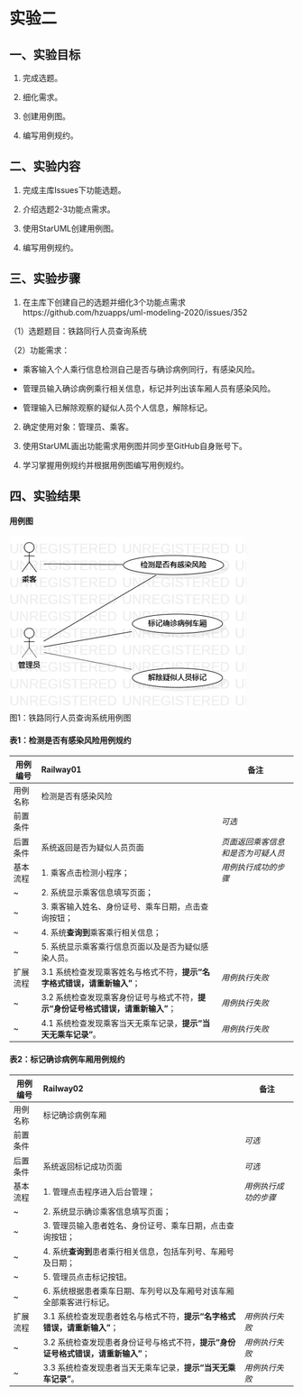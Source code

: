 # 实验二

## 一、实验目标

1. 完成选题。

2. 细化需求。

3. 创建用例图。

4. 编写用例规约。

## 二、实验内容

1. 完成主库Issues下功能选题。

2. 介绍选题2-3功能点需求。

3. 使用StarUML创建用例图。

4. 编写用例规约。

## 三、实验步骤

1. 在主库下创建自己的选题并细化3个功能点需求https://github.com/hzuapps/uml-modeling-2020/issues/352

（1）选题题目：铁路同行人员查询系统

（2）功能需求：
- 乘客输入个人乘行信息检测自己是否与确诊病例同行，有感染风险。

- 管理员输入确诊病例乘行相关信息，标记并列出该车厢人员有感染风险。

- 管理输入已解除观察的疑似人员个人信息，解除标记。

2. 确定使用对象：管理员、乘客。

3. 使用StarUML画出功能需求用例图并同步至GitHub自身账号下。

4. 学习掌握用例规约并根据用例图编写用例规约。

## 四、实验结果

#### 用例图

![用例建模](./Model02.jpg)  
图1：铁路同行人员查询系统用例图

#### 表1：检测是否有感染风险用例规约  

用例编号  | Railway01 | 备注  
-|:-|-  
用例名称  | 检测是否有感染风险  |   
前置条件  |      | *可选*   
后置条件  | 系统返回是否为疑似人员页面     | *页面返回乘客信息和是否为可疑人员*   
基本流程  | 1. 乘客点击检测小程序；  |*用例执行成功的步骤*    
~| 2. 系统显示乘客信息填写页面；  |   
~| 3. 乘客输入姓名、身份证号、乘车日期，点击查询按钮；  |   
~| 4. 系统**查询到**乘客乘行相关信息；  |   
~| 5. 系统显示乘客乘行信息页面以及是否为疑似感染人员。  |  
扩展流程  | 3.1 系统检查发现乘客姓名与格式不符，**提示“名字格式错误，请重新输入”**；  |*用例执行失败*
~| 3.2 系统检查发现乘客身份证号与格式不符，**提示“身份证号格式错误，请重新输入”**；  |*用例执行失败*
~| 4.1 系统检查发现乘客当天无乘车记录，**提示“当天无乘车记录”**。  |*用例执行失败*

#### 表2：标记确诊病例车厢用例规约  

用例编号  | Railway02 | 备注  
-|:-|-  
用例名称  | 标记确诊病例车厢  |   
前置条件  |      | *可选*   
后置条件  |  系统返回标记成功页面    | *可选*   
基本流程  | 1. 管理点击程序进入后台管理；  |*用例执行成功的步骤*    
~| 2. 系统显示确诊乘客信息填写页面；  |   
~| 3. 管理员输入患者姓名、身份证号、乘车日期，点击查询按钮；  |   
~| 4. 系统**查询到**患者乘行相关信息，包括车列号、车厢号及日期；  |   
~| 5. 管理员点击标记按钮。  |  
~| 6. 系统根据患者乘车日期、车列号以及车厢号对该车厢全部乘客进行标记。  |  
扩展流程  | 3.1 系统检查发现患者姓名与格式不符，**提示“名字格式错误，请重新输入”**；  |*用例执行失败*
~| 3.2 系统检查发现患者身份证号与格式不符，**提示“身份证号格式错误，请重新输入”**；  |*用例执行失败*
~| 3.3 系统检查发现患者当天无乘车记录，**提示“当天无乘车记录”**。  |*用例执行失败*
